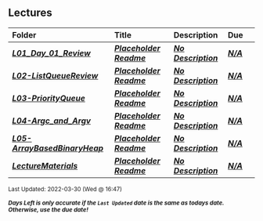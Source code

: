 ## Lectures

| Folder | Title | Description | Due |  |
|:------|:------|:------|:------|:-----:|
| ***<a href="https://github.com/rugbyprof/3013-Algorithms/tree/master/Lectures/L01_Day_01_Review">L01_Day_01_Review</a>*** | ***<a href="https://github.com/rugbyprof/3013-Algorithms/tree/master/Lectures/L01_Day_01_Review"> Placeholder Readme </a>*** | ***<a href="https://github.com/rugbyprof/3013-Algorithms/tree/master/Lectures/L01_Day_01_Review"> No Description</a>*** | ***<a href="https://github.com/rugbyprof/3013-Algorithms/tree/master/Lectures/L01_Day_01_Review">N/A</a>*** |  |
| ***<a href="https://github.com/rugbyprof/3013-Algorithms/tree/master/Lectures/L02-ListQueueReview">L02-ListQueueReview</a>*** | ***<a href="https://github.com/rugbyprof/3013-Algorithms/tree/master/Lectures/L02-ListQueueReview"> Placeholder Readme </a>*** | ***<a href="https://github.com/rugbyprof/3013-Algorithms/tree/master/Lectures/L02-ListQueueReview"> No Description</a>*** | ***<a href="https://github.com/rugbyprof/3013-Algorithms/tree/master/Lectures/L02-ListQueueReview">N/A</a>*** |  |
| ***<a href="https://github.com/rugbyprof/3013-Algorithms/tree/master/Lectures/L03-PriorityQueue">L03-PriorityQueue</a>*** | ***<a href="https://github.com/rugbyprof/3013-Algorithms/tree/master/Lectures/L03-PriorityQueue"> Placeholder Readme </a>*** | ***<a href="https://github.com/rugbyprof/3013-Algorithms/tree/master/Lectures/L03-PriorityQueue"> No Description</a>*** | ***<a href="https://github.com/rugbyprof/3013-Algorithms/tree/master/Lectures/L03-PriorityQueue">N/A</a>*** |  |
| ***<a href="https://github.com/rugbyprof/3013-Algorithms/tree/master/Lectures/L04-Argc_and_Argv">L04-Argc_and_Argv</a>*** | ***<a href="https://github.com/rugbyprof/3013-Algorithms/tree/master/Lectures/L04-Argc_and_Argv"> Placeholder Readme </a>*** | ***<a href="https://github.com/rugbyprof/3013-Algorithms/tree/master/Lectures/L04-Argc_and_Argv"> No Description</a>*** | ***<a href="https://github.com/rugbyprof/3013-Algorithms/tree/master/Lectures/L04-Argc_and_Argv">N/A</a>*** |  |
| ***<a href="https://github.com/rugbyprof/3013-Algorithms/tree/master/Lectures/L05-ArrayBasedBinaryHeap">L05-ArrayBasedBinaryHeap</a>*** | ***<a href="https://github.com/rugbyprof/3013-Algorithms/tree/master/Lectures/L05-ArrayBasedBinaryHeap"> Placeholder Readme </a>*** | ***<a href="https://github.com/rugbyprof/3013-Algorithms/tree/master/Lectures/L05-ArrayBasedBinaryHeap"> No Description</a>*** | ***<a href="https://github.com/rugbyprof/3013-Algorithms/tree/master/Lectures/L05-ArrayBasedBinaryHeap">N/A</a>*** |  |
| ***<a href="https://github.com/rugbyprof/3013-Algorithms/tree/master/Lectures/LectureMaterials">LectureMaterials</a>*** | ***<a href="https://github.com/rugbyprof/3013-Algorithms/tree/master/Lectures/LectureMaterials"> Placeholder Readme </a>*** | ***<a href="https://github.com/rugbyprof/3013-Algorithms/tree/master/Lectures/LectureMaterials"> No Description</a>*** | ***<a href="https://github.com/rugbyprof/3013-Algorithms/tree/master/Lectures/LectureMaterials">N/A</a>*** |  |

<sup>Last Updated: 2022-03-30 (Wed @ 16:47)</sup> 

<sup>***Days Left is only accurate if the `Last Updated` date is the same as todays date. Otherwise, use the due date!***</sup> 